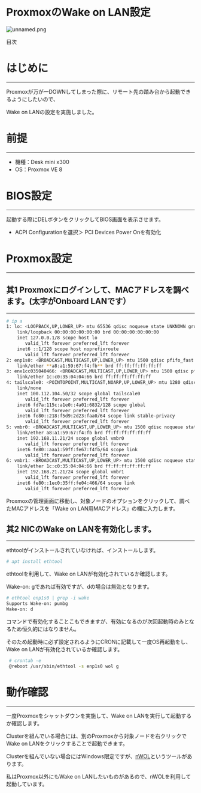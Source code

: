 # ProxmoxのWake on LAN設定

![unnamed.png](Proxmox%E3%81%A6%E3%82%99VM%E4%BD%9C%E6%88%90%E5%BE%8C%E3%81%AEAgent%E5%B0%8E%E5%85%A5%2007556cbc1877471eb16cfa7aa913b428/unnamed.png)

目次

# はじめに

---

Proxmoxが万が一DOWNしてしまった際に、リモート先の踏み台から起動できるようにしたいので、

Wake on LANの設定を実施しました。

# 前提

---

- 機種：Desk mini x300
- OS：Proxmox VE 8

# BIOS設定

---

起動する際にDELボタンをクリックしてBIOS画面を表示させます。

- ACPI Configurationを選択＞ PCI Devices Power Onを有効化

# Proxmox設定

---

## 其1 Proxmoxにログインして、MACアドレスを調べます。(太字がOnboard LANです）

---

```bash
# ip a
1: lo: <LOOPBACK,UP,LOWER_UP> mtu 65536 qdisc noqueue state UNKNOWN group default qlen 1000
    link/loopback 00:00:00:00:00:00 brd 00:00:00:00:00:00
    inet 127.0.0.1/8 scope host lo
       valid_lft forever preferred_lft forever
    inet6 ::1/128 scope host noprefixroute 
       valid_lft forever preferred_lft forever
2: enp1s0: <BROADCAST,MULTICAST,UP,LOWER_UP> mtu 1500 qdisc pfifo_fast master vmbr0 state UP group default qlen 1000
    link/ether **a8:a1:59:67:f4:fb** brd ff:ff:ff:ff:ff:ff
3: enx1cc035040466: <BROADCAST,MULTICAST,UP,LOWER_UP> mtu 1500 qdisc pfifo_fast master vmbr1 state UP group default qlen 1000
    link/ether 1c:c0:35:04:04:66 brd ff:ff:ff:ff:ff:ff
4: tailscale0: <POINTOPOINT,MULTICAST,NOARP,UP,LOWER_UP> mtu 1280 qdisc pfifo_fast state UNKNOWN group default qlen 500
    link/none 
    inet 100.112.104.50/32 scope global tailscale0
       valid_lft forever preferred_lft forever
    inet6 fd7a:115c:a1e0::4a01:6832/128 scope global 
       valid_lft forever preferred_lft forever
    inet6 fe80::218:f5d9:2d23:faa0/64 scope link stable-privacy 
       valid_lft forever preferred_lft forever
5: vmbr0: <BROADCAST,MULTICAST,UP,LOWER_UP> mtu 1500 qdisc noqueue state UP group default qlen 1000
    link/ether a8:a1:59:67:f4:fb brd ff:ff:ff:ff:ff:ff
    inet 192.168.11.21/24 scope global vmbr0
       valid_lft forever preferred_lft forever
    inet6 fe80::aaa1:59ff:fe67:f4fb/64 scope link 
       valid_lft forever preferred_lft forever
6: vmbr1: <BROADCAST,MULTICAST,UP,LOWER_UP> mtu 1500 qdisc noqueue state UP group default qlen 1000
    link/ether 1c:c0:35:04:04:66 brd ff:ff:ff:ff:ff:ff
    inet 192.168.21.21/24 scope global vmbr1
       valid_lft forever preferred_lft forever
    inet6 fe80::1ec0:35ff:fe04:466/64 scope link 
       valid_lft forever preferred_lft forever
```

Proxmoxの管理画面に移動し、対象ノードのオプションをクリックして、調べたMACアドレスを「Wake on LAN用MACアドレス」の欄に入力します。

## 其2 NICのWake on LANを有効化します。

---

ethtoolがインストールされていなければ、インストールします。

```bash
# apt install ethtool
```

ethtoolを利用して、Wake on LANが有効化されているか確認します。

Wake-on: gであれば有効ですが、dの場合は無効となります。

```bash
# ethtool enp1s0 | grep -i wake
Supports Wake-on: pumbg
Wake-on: d
```

コマンドで有効化することこもできますが、有効になるのが次回起動時のみとなるため恒久的にはなりません。

そのため起動時に必ず設定されるようにCRONに記載して一度OS再起動をし、Wake on LANが有効化されているか確認します。

```bash
 # crontab -e
 @reboot /usr/sbin/ethtool -s enp1s0 wol g 
```

# 動作確認

---

一度Proxmoxをシャットダウンを実施して、Wake on LANを実行して起動するか確認します。

Clusterを組んでいる場合には、別のProxmoxから対象ノードを右クリックでWake on LANをクリックすることで起動できます。

Clusterを組んでいない場合にはWindows限定ですが、[nWOL](https://n-archives.net/software/nwol/)というツールがあります。

私はProxmox以外にもWake on LANしたいものがあるので、nWOLを利用して起動しています。